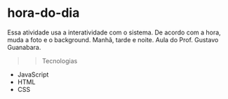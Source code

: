 # hora-do-dia

Essa atividade usa a interatividade com o sistema. De acordo com a hora, muda a foto e o background.
Manhã, tarde e noite. Aula do Prof. Gustavo Guanabara.

>>Tecnologias
- JavaScript
- HTML
- CSS


